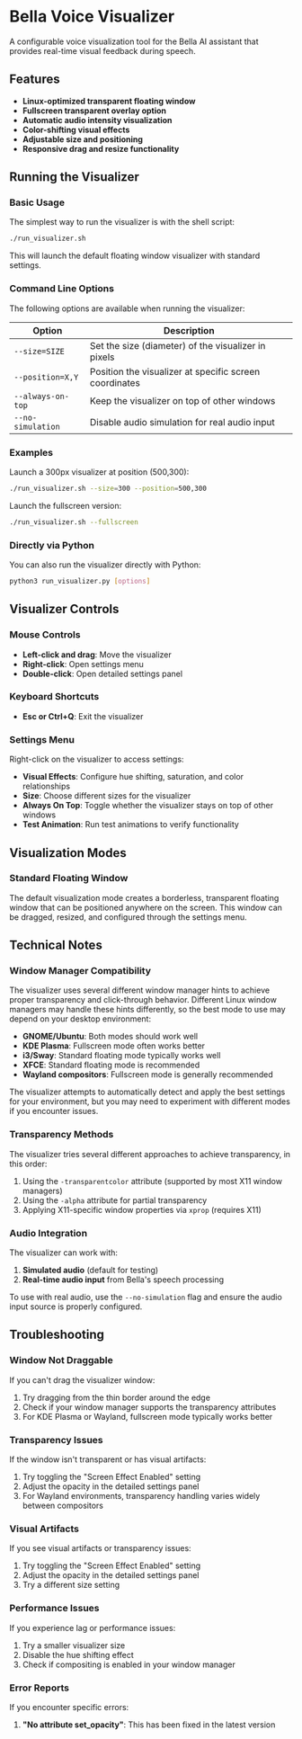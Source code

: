 # Bella Voice Visualizer

A configurable voice visualization tool for the Bella AI assistant that provides real-time visual feedback during speech.

## Features

- **Linux-optimized transparent floating window**
- **Fullscreen transparent overlay option**
- **Automatic audio intensity visualization**
- **Color-shifting visual effects**
- **Adjustable size and positioning**
- **Responsive drag and resize functionality**

## Running the Visualizer

### Basic Usage

The simplest way to run the visualizer is with the shell script:

```bash
./run_visualizer.sh
```

This will launch the default floating window visualizer with standard settings.

### Command Line Options

The following options are available when running the visualizer:

| Option | Description |
|--------|-------------|
| `--size=SIZE` | Set the size (diameter) of the visualizer in pixels |
| `--position=X,Y` | Position the visualizer at specific screen coordinates |
| `--always-on-top` | Keep the visualizer on top of other windows |
| `--no-simulation` | Disable audio simulation for real audio input |

### Examples

Launch a 300px visualizer at position (500,300):
```bash
./run_visualizer.sh --size=300 --position=500,300
```

Launch the fullscreen version:
```bash
./run_visualizer.sh --fullscreen
```

### Directly via Python

You can also run the visualizer directly with Python:

```bash
python3 run_visualizer.py [options]
```

## Visualizer Controls

### Mouse Controls

- **Left-click and drag**: Move the visualizer
- **Right-click**: Open settings menu
- **Double-click**: Open detailed settings panel

### Keyboard Shortcuts

- **Esc or Ctrl+Q**: Exit the visualizer

### Settings Menu

Right-click on the visualizer to access settings:

- **Visual Effects**: Configure hue shifting, saturation, and color relationships
- **Size**: Choose different sizes for the visualizer
- **Always On Top**: Toggle whether the visualizer stays on top of other windows
- **Test Animation**: Run test animations to verify functionality

## Visualization Modes

### Standard Floating Window

The default visualization mode creates a borderless, transparent floating window that can be positioned anywhere on the screen. This window can be dragged, resized, and configured through the settings menu.

## Technical Notes

### Window Manager Compatibility

The visualizer uses several different window manager hints to achieve proper transparency and click-through behavior. Different Linux window managers may handle these hints differently, so the best mode to use may depend on your desktop environment:

- **GNOME/Ubuntu**: Both modes should work well
- **KDE Plasma**: Fullscreen mode often works better
- **i3/Sway**: Standard floating mode typically works well
- **XFCE**: Standard floating mode is recommended
- **Wayland compositors**: Fullscreen mode is generally recommended

The visualizer attempts to automatically detect and apply the best settings for your environment, but you may need to experiment with different modes if you encounter issues.

### Transparency Methods

The visualizer tries several different approaches to achieve transparency, in this order:

1. Using the `-transparentcolor` attribute (supported by most X11 window managers)
2. Using the `-alpha` attribute for partial transparency
3. Applying X11-specific window properties via `xprop` (requires X11)

### Audio Integration

The visualizer can work with:

1. **Simulated audio** (default for testing)
2. **Real-time audio input** from Bella's speech processing

To use with real audio, use the `--no-simulation` flag and ensure the audio input source is properly configured.

## Troubleshooting

### Window Not Draggable

If you can't drag the visualizer window:

1. Try dragging from the thin border around the edge
2. Check if your window manager supports the transparency attributes
3. For KDE Plasma or Wayland, fullscreen mode typically works better

### Transparency Issues

If the window isn't transparent or has visual artifacts:

1. Try toggling the "Screen Effect Enabled" setting
2. Adjust the opacity in the detailed settings panel
3. For Wayland environments, transparency handling varies widely between compositors

### Visual Artifacts

If you see visual artifacts or transparency issues:

1. Try toggling the "Screen Effect Enabled" setting
2. Adjust the opacity in the detailed settings panel
3. Try a different size setting

### Performance Issues

If you experience lag or performance issues:

1. Try a smaller visualizer size
2. Disable the hue shifting effect
3. Check if compositing is enabled in your window manager

### Error Reports

If you encounter specific errors:

1. **"No attribute set_opacity"**: This has been fixed in the latest version
